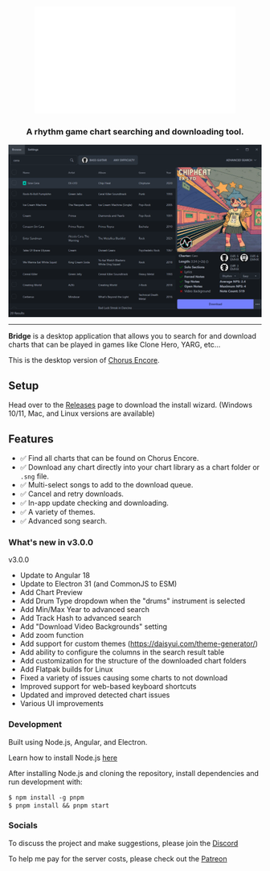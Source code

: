 <p align="center">
  <img src="./src-angular/assets/images/bridge-animation.gif"/>
</p>
<h3 align="center">A rhythm game chart searching and downloading tool.</h3>
<img align="center" src="./src-angular/assets/images/example.png"/>
<hr>

**Bridge** is a desktop application that allows you to search for and download charts that can be played in  games like Clone Hero, YARG, etc...

This is the desktop version of [Chorus Encore](https://www.enchor.us/).

## Setup

Head over to the [Releases](https://github.com/Geomitron/Bridge/releases) page to download the install wizard. (Windows 10/11, Mac, and Linux versions are available)

## Features

- ✅ Find all charts that can be found on Chorus Encore.
- ✅ Download any chart directly into your chart library as a chart folder or `.sng` file.
- ✅ Multi-select songs to add to the download queue.
- ✅ Cancel and retry downloads.
- ✅ In-app update checking and downloading.
- ✅ A variety of themes.
- ✅ Advanced song search.

### What's new in v3.0.0

v3.0.0

- Update to Angular 18
- Update to Electron 31 (and CommonJS to ESM)
- Add Chart Preview
- Add Drum Type dropdown when the "drums" instrument is selected
- Add Min/Max Year to advanced search
- Add Track Hash to advanced search
- Add "Download Video Backgrounds" setting
- Add zoom function
- Add support for custom themes (https://daisyui.com/theme-generator/)
- Add ability to configure the columns in the search result table
- Add customization for the structure of the downloaded chart folders
- Add Flatpak builds for Linux
- Fixed a variety of issues causing some charts to not download
- Improved support for web-based keyboard shortcuts
- Updated and improved detected chart issues
- Various UI improvements

### Development

Built using Node.js, Angular, and Electron.

Learn how to install Node.js [here](https://nodejs.dev/en/download/)

After installing Node.js and cloning the repository, install dependencies and run development with:

```
$ npm install -g pnpm
$ pnpm install && pnpm start
```

### Socials

To discuss the project and make suggestions, please join the [Discord](https://discord.gg/cqaUXGm)

To help me pay for the server costs, please check out the [Patreon](https://www.patreon.com/ChorusEncore701)
